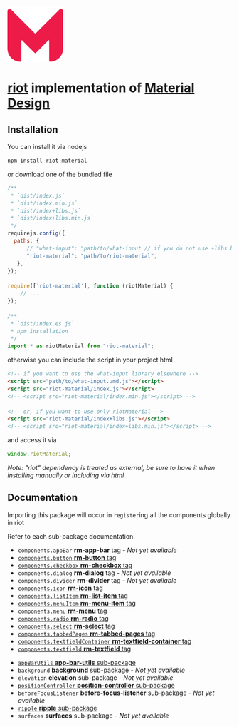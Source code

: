<img src="logo.svg" width="125">

# [riot](https://riot.js.org/) implementation of [Material Design](https://material.io/)
## Installation
You can install it via nodejs
```sh
npm install riot-material
```
or download one of the bundled file
```js
/**
 * `dist/index.js`
 * `dist/index.min.js`
 * `dist/index+libs.js`
 * `dist/index+libs.min.js`
 */
requirejs.config({
  paths: {
      // "what-input": "path/to/what-input // if you do not use +libs bundle
      "riot-material": "path/to/riot-material",
   },
});

require(['riot-material'], function (riotMaterial) {
    // ...
});

/**
 * `dist/index.es.js`
 * npm installation
 */
import * as riotMaterial from "riot-material";
```
otherwise you can include the script in your project html
```html
<!-- if you want to use the what-input library elsewhere -->
<script src="path/to/what-input.umd.js"></script>
<script src="riot-material/index.js"></script>
<!-- <script src="riot-material/index.min.js"></script> -->

<!-- or, if you want to use only riotMaterial -->
<script src="riot-material/index+libs.js"></script>
<!-- <script src="riot-material/index+libs.min.js"></script> -->
```
and access it via
```js
window.riotMaterial;
```
*Note: "riot" dependency is treated as external, be sure to have it when installing manually or including via html*
## Documentation
Importing this package will occur in `register`ing all the components globally in riot

Refer to each sub-package documentation:
- `components.appBar` **rm-app-bar** tag - *Not yet available*
- [`components.button` **rm-button** tag](https://github.com/riot-material/rm-button#properties)
- [`components.checkbox` **rm-checkbox** tag](https://github.com/riot-material/rm-checkbox#properties)
- `components.dialog` **rm-dialog** tag - *Not yet available*
- `components.divider` **rm-divider** tag - *Not yet available*
- [`components.icon` **rm-icon** tag](https://github.com/riot-material/rm-icon#documentation)
- [`components.listItem` **rm-list-item** tag](https://github.com/riot-material/rm-list-item#properties)
- [`components.menuItem` **rm-menu-item** tag](https://github.com/riot-material/rm-menu-item#properties)
- [`components.menu` **rm-menu** tag](https://github.com/riot-material/rm-menu#properties)
- [`components.radio` **rm-radio** tag](https://github.com/riot-material/rm-radio#properties)
- [`components.select` **rm-select** tag](https://github.com/riot-material/rm-select)
- [`components.tabbedPages` **rm-tabbed-pages** tag](https://github.com/riot-material/rm-tabbed-pages#properties)
- [`components.textfieldContainer` **rm-textfield-container** tag](https://github.com/riot-material/rm-textfield-container#properties)
- [`components.textfield` **rm-textfield** tag](https://github.com/riot-material/rm-textfield#properties)
<!--  -->
- [`appBarUtils` **app-bar-utils** sub-package](https://github.com/riot-material/app-bar-utils#documentation)
- `background` **background** sub-package - *Not yet available*
- `elevation` **elevation** sub-package - *Not yet available*
- [`positionController` **position-controller** sub-package](https://github.com/riot-material/position-controller#methods)
- `beforeFocusListener` **before-focus-listener** sub-package - *Not yet available*
- [`ripple` **ripple** sub-package](https://github.com/riot-material/ripple#methods)
- `surfaces` **surfaces** sub-package - *Not yet available*